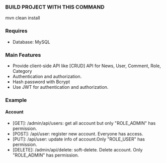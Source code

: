 ### BUILD PROJECT WITH THIS COMMAND
mvn clean install

### Requires

+ Database: MySQL

### Main Features
+ Provide client-side API like [CRUD] API for News, User, Comment, Role, Category
+ Authentication and authorization.
+ Hash password with Bcrypt
+ Use JWT for authentication and authorization.


### Example

#### Account

+ [GET]: /admin/api/users: get all account but only "ROLE_ADMIN" has permission.
+ [POST]: /api/user: register new account. Everyone has access.
+ [PUT]:  /api/user: update info of account.Only "ROLE_USER" has permission.
+ [DELETE]: /admin/api/delete: soft-delete. Delete account. Only "ROLE_ADMIN" has permission.
